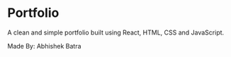 # Portfolio

A clean and simple portfolio built using React, HTML, CSS and JavaScript.

Made By:
Abhishek Batra